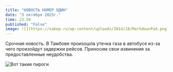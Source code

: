 ```yaml
---
title: "НОВОСТЬ НОМЕР ОДИН"
date: "3 октября 2025г."
time: 23.59
published: "False"
image: ![](https://xakep.ru/wp-content/uploads/2014/10/MarkdownPad.png)
---
```


Срочная новость. В Тамбове произошла утечка газа в автобусе из-за чего произойдут задержки рейсов. Приносим свои извинения за предоставленные неудобства.

![Вот такие пироги](https://xakep.ru/wp-content/uploads/2014/10/MarkdownPad.png)
